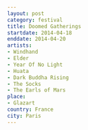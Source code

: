 ```yaml
---
layout: post
category: festival
title: Doomed Gatherings
startdate: 2014-04-18
enddate: 2014-04-20
artists: 
- Windhand
- Elder
- Year Of No Light
- Huata
- Dark Buddha Rising
- The Socks
- The Earls of Mars
place: 
- Glazart
country: France
city: Paris
---
```


